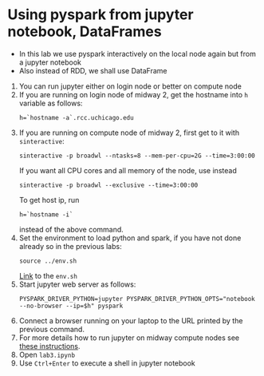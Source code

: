 # Using pyspark from jupyter notebook, DataFrames

* In this lab we use pyspark interactively on the local node again but from a jupyter notebook
* Also instead of RDD, we shall use DataFrame


1. You can run jupyter either on login node or better on compute node
2. If you are running on login node of midway 2, get the hostname into `h` variable as follows:
   ```
   h=`hostname -a`.rcc.uchicago.edu
   ```
3. If you are running on compute node of midway 2, first get to it with `sinteractive`:
   ```
   sinteractive -p broadwl --ntasks=8 --mem-per-cpu=2G --time=3:00:00
   ```
   If you want all CPU cores and all memory of the node, use instead
   ```
   sinteractive -p broadwl --exclusive --time=3:00:00
   ```
   To get host ip, run
   ```
   h=`hostname -i`
   ```
   instead of the above command.
4. Set the environment to load python and spark, if you have not done already so in the previous labs:
   ```
   source ../env.sh
   ```
   [Link](../env.sh) to the `env.sh`
5. Start jupyter web server as follows:
   ```
   PYSPARK_DRIVER_PYTHON=jupyter PYSPARK_DRIVER_PYTHON_OPTS="notebook --no-browser --ip=$h" pyspark
   ```
6. Connect a browser running on your laptop to the URL printed by the previous command.
7. For more details how to run jupyter on midway compute nodes see [these instructions](https://git.rcc.uchicago.edu/ivy2/Jupyter_on_compute_nodes).
7. Open `lab3.ipynb`
8. Use `Ctrl+Enter` to execute a shell in jupyter notebook

